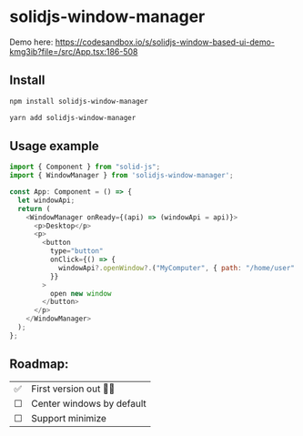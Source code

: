 # solidjs-window-manager

Demo here: https://codesandbox.io/s/solidjs-window-based-ui-demo-kmg3ib?file=/src/App.tsx:186-508

## Install

```bash
npm install solidjs-window-manager
```

```bash
yarn add solidjs-window-manager
```

## Usage example

```js
import { Component } from "solid-js";
import { WindowManager } from 'solidjs-window-manager';

const App: Component = () => {
  let windowApi;
  return (
    <WindowManager onReady={(api) => (windowApi = api)}>
      <p>Desktop</p>
      <p>
        <button
          type="button"
          onClick={() => {
            windowApi?.openWindow?.("MyComputer", { path: "/home/user" });
          }}
        >
          open new window
        </button>
      </p>
    </WindowManager>
  );
};
```

## Roadmap:

| | |
| :-- | :--------------------- |
| ✅ | First version out 🎉🥳 |
| &#x2610; | Center windows by default |
| &#x2610; | Support minimize |
